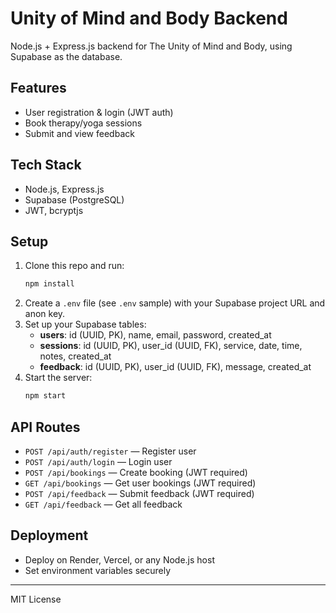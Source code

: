 # Unity of Mind and Body Backend

Node.js + Express.js backend for The Unity of Mind and Body, using Supabase as the database.

## Features
- User registration & login (JWT auth)
- Book therapy/yoga sessions
- Submit and view feedback

## Tech Stack
- Node.js, Express.js
- Supabase (PostgreSQL)
- JWT, bcryptjs

## Setup
1. Clone this repo and run:
   ```bash
   npm install
   ```
2. Create a `.env` file (see `.env` sample) with your Supabase project URL and anon key.
3. Set up your Supabase tables:
   - **users**: id (UUID, PK), name, email, password, created_at
   - **sessions**: id (UUID, PK), user_id (UUID, FK), service, date, time, notes, created_at
   - **feedback**: id (UUID, PK), user_id (UUID, FK), message, created_at
4. Start the server:
   ```bash
   npm start
   ```

## API Routes
- `POST /api/auth/register` — Register user
- `POST /api/auth/login` — Login user
- `POST /api/bookings` — Create booking (JWT required)
- `GET /api/bookings` — Get user bookings (JWT required)
- `POST /api/feedback` — Submit feedback (JWT required)
- `GET /api/feedback` — Get all feedback

## Deployment
- Deploy on Render, Vercel, or any Node.js host
- Set environment variables securely

---
MIT License 